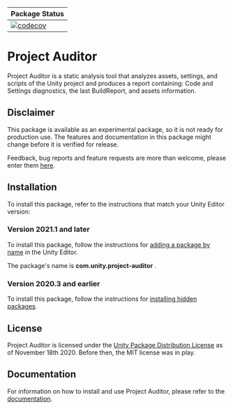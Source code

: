 |**Package Status**|
|:---|
|[![codecov](https://codecov.unity3d.com/github_enterprise/unity/ProjectAuditor/graph/badge.svg?token=XHRDV5PRRP)](https://codecov.unity3d.com/github_enterprise/unity/ProjectAuditor)|

# Project Auditor
Project Auditor is a static analysis tool that analyzes assets, settings, and scripts of the Unity project and produces a report containing: Code and Settings diagnostics, the last BuildReport, and assets information.

## Disclaimer
This package is available as an experimental package, so it is not ready for production use. The features and documentation in this package might change before it is verified for release. 

Feedback, bug reports and feature requests are more than welcome, please enter them [here](https://github.com/Unity-Technologies/ProjectAuditor/issues).

## Installation

To install this package, refer to the instructions that match your Unity Editor version: 

### Version 2021.1 and later

To install this package, follow the instructions for [adding a package by name](https://docs.unity3d.com/2021.1/Documentation/Manual/upm-ui-quick.html) in the Unity Editor.

The package's name is **com.unity.project-auditor** .

### Version 2020.3 and earlier

To install this package, follow the instructions for [installing hidden packages](https://docs.unity3d.com/Packages/Installation/manual/upm-ui-quick.html). 

## License
Project Auditor is licensed under the [Unity Package Distribution License](LICENSE.md) as of November 18th 2020. Before then, the MIT license was in play.

## Documentation
For information on how to install and use Project Auditor, please refer to the [documentation](Documentation~/index.md).
